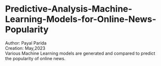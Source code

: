 # Predictive-Analysis-Machine-Learning-Models-for-Online-News-Popularity
Author: Payal Parida
<br>
Creation: May,2023
<br>
Various Machine Learning models are generated and compared to predict the popularity of online news.
